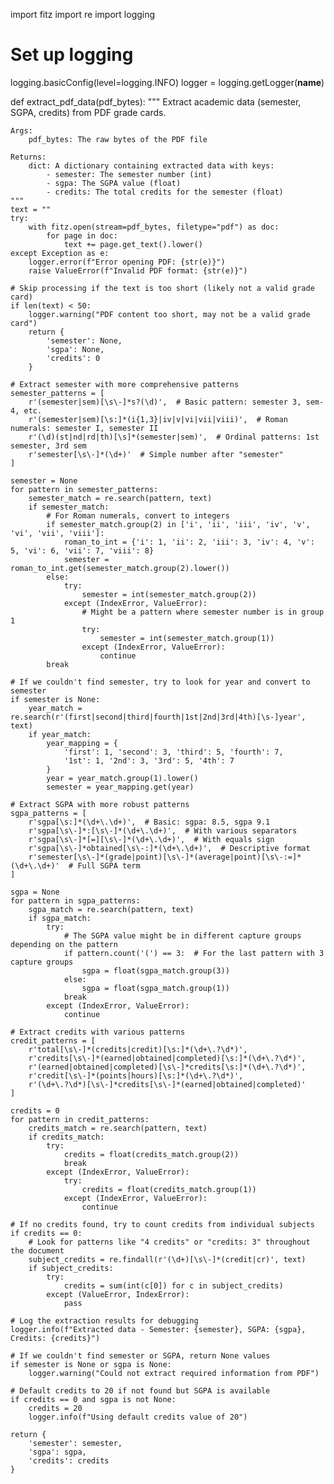import fitz
import re
import logging

# Set up logging

logging.basicConfig(level=logging.INFO)
logger = logging.getLogger(**name**)

def extract_pdf_data(pdf_bytes):
"""
Extract academic data (semester, SGPA, credits) from PDF grade cards.

    Args:
        pdf_bytes: The raw bytes of the PDF file

    Returns:
        dict: A dictionary containing extracted data with keys:
            - semester: The semester number (int)
            - sgpa: The SGPA value (float)
            - credits: The total credits for the semester (float)
    """
    text = ""
    try:
        with fitz.open(stream=pdf_bytes, filetype="pdf") as doc:
            for page in doc:
                text += page.get_text().lower()
    except Exception as e:
        logger.error(f"Error opening PDF: {str(e)}")
        raise ValueError(f"Invalid PDF format: {str(e)}")

    # Skip processing if the text is too short (likely not a valid grade card)
    if len(text) < 50:
        logger.warning("PDF content too short, may not be a valid grade card")
        return {
            'semester': None,
            'sgpa': None,
            'credits': 0
        }

    # Extract semester with more comprehensive patterns
    semester_patterns = [
        r'(semester|sem)[\s\-]*s?(\d)',  # Basic pattern: semester 3, sem-4, etc.
        r'(semester|sem)[\s:]*(i{1,3}|iv|v|vi|vii|viii)',  # Roman numerals: semester I, semester II
        r'(\d)(st|nd|rd|th)[\s]*(semester|sem)',  # Ordinal patterns: 1st semester, 3rd sem
        r'semester[\s\-]*(\d+)'  # Simple number after "semester"
    ]

    semester = None
    for pattern in semester_patterns:
        semester_match = re.search(pattern, text)
        if semester_match:
            # For Roman numerals, convert to integers
            if semester_match.group(2) in ['i', 'ii', 'iii', 'iv', 'v', 'vi', 'vii', 'viii']:
                roman_to_int = {'i': 1, 'ii': 2, 'iii': 3, 'iv': 4, 'v': 5, 'vi': 6, 'vii': 7, 'viii': 8}
                semester = roman_to_int.get(semester_match.group(2).lower())
            else:
                try:
                    semester = int(semester_match.group(2))
                except (IndexError, ValueError):
                    # Might be a pattern where semester number is in group 1
                    try:
                        semester = int(semester_match.group(1))
                    except (IndexError, ValueError):
                        continue
            break

    # If we couldn't find semester, try to look for year and convert to semester
    if semester is None:
        year_match = re.search(r'(first|second|third|fourth|1st|2nd|3rd|4th)[\s-]year', text)
        if year_match:
            year_mapping = {
                'first': 1, 'second': 3, 'third': 5, 'fourth': 7,
                '1st': 1, '2nd': 3, '3rd': 5, '4th': 7
            }
            year = year_match.group(1).lower()
            semester = year_mapping.get(year)

    # Extract SGPA with more robust patterns
    sgpa_patterns = [
        r'sgpa[\s:]*(\d+\.\d+)',  # Basic: sgpa: 8.5, sgpa 9.1
        r'sgpa[\s\-]*:[\s\-]*(\d+\.\d+)',  # With various separators
        r'sgpa[\s\-]*[=][\s\-]*(\d+\.\d+)',  # With equals sign
        r'sgpa[\s\-]*obtained[\s\-:]*(\d+\.\d+)',  # Descriptive format
        r'semester[\s\-]*(grade|point)[\s\-]*(average|point)[\s\-:=]*(\d+\.\d+)'  # Full SGPA term
    ]

    sgpa = None
    for pattern in sgpa_patterns:
        sgpa_match = re.search(pattern, text)
        if sgpa_match:
            try:
                # The SGPA value might be in different capture groups depending on the pattern
                if pattern.count('(') == 3:  # For the last pattern with 3 capture groups
                    sgpa = float(sgpa_match.group(3))
                else:
                    sgpa = float(sgpa_match.group(1))
                break
            except (IndexError, ValueError):
                continue

    # Extract credits with various patterns
    credit_patterns = [
        r'total[\s\-]*(credits|credit)[\s:]*(\d+\.?\d*)',
        r'credits[\s\-]*(earned|obtained|completed)[\s:]*(\d+\.?\d*)',
        r'(earned|obtained|completed)[\s\-]*credits[\s:]*(\d+\.?\d*)',
        r'credit[\s\-]*(points|hours)[\s:]*(\d+\.?\d*)',
        r'(\d+\.?\d*)[\s\-]*credits[\s\-]*(earned|obtained|completed)'
    ]

    credits = 0
    for pattern in credit_patterns:
        credits_match = re.search(pattern, text)
        if credits_match:
            try:
                credits = float(credits_match.group(2))
                break
            except (IndexError, ValueError):
                try:
                    credits = float(credits_match.group(1))
                except (IndexError, ValueError):
                    continue

    # If no credits found, try to count credits from individual subjects
    if credits == 0:
        # Look for patterns like "4 credits" or "credits: 3" throughout the document
        subject_credits = re.findall(r'(\d+)[\s\-]*(credit|cr)', text)
        if subject_credits:
            try:
                credits = sum(int(c[0]) for c in subject_credits)
            except (ValueError, IndexError):
                pass

    # Log the extraction results for debugging
    logger.info(f"Extracted data - Semester: {semester}, SGPA: {sgpa}, Credits: {credits}")

    # If we couldn't find semester or SGPA, return None values
    if semester is None or sgpa is None:
        logger.warning("Could not extract required information from PDF")

    # Default credits to 20 if not found but SGPA is available
    if credits == 0 and sgpa is not None:
        credits = 20
        logger.info(f"Using default credits value of 20")

    return {
        'semester': semester,
        'sgpa': sgpa,
        'credits': credits
    }
